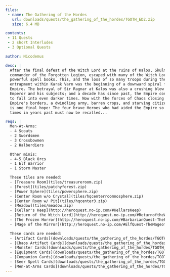 ```yaml
---
files:
 - name: The Gathering of the Hordes
   url: downloads/quests/the_gathering_of_the_hordes/TGOTH_ED2.zip
   size: 6.4 MB

contents:
 - 11 Quests
 - 2 short Interludes
 - 3 Optional Quests

author: Nicodemus

desc: |
  After the final defeat of the Witch Lord at the ruins of Kalos, Skulmar,
  commander of the Forgotten Legion, escaped with many of the Witch Lord's
  powerful spell books. This, and the loss of so many troops during their
  entrapment within Karak Varn was the beginning of a downward spiral for the
  Empire. The betrayal of Sir Ragnar at Kalos was also a crushing blow for the
  Emperor and his subjects; and a decade has since past, the Empire continuing
  to fall into even darker times. Now with the forces of Chaos closing in on the
  Empire's borders, a dwindling army, barren crops, and starving citizens, there
  is one final hope: The four brave Heroes who had aided the Empire so many
  times in years past must now be recalled...

reqs: |
  Men-At-Arms:
  - 4 Scouts
  - 2 Swordsmen
  - 3 Crossbowmen
  - 2 Halberdiers

  Other minis:
  - 4-5 Black Orcs
  - 1 Elf Warrior
  - 1 Storm Master

  These tiles are needed:
  - [Treasure Room](tiles/treasureroom.zip)
  - [Forest](tiles/patchyforest.zip)
  - [Power Sphere](tiles/powersphere.zip)
  - [Center Room w/o Crystal](tiles/hqcenterroomnosphere.zip)
  - [Center Room w/ Pit](tiles/hqcenter3.zip)
  - [Meadow](tiles/meadow.zip)
  - [Kellar's Keep](http://heroquest.no-ip.com/#KellarsKeep)
  - [Return of the Witch Lord](http://heroquest.no-ip.com/#ReturnoftheWitchLord)
  - [The Frozen Horror](http://heroquest.no-ip.com/#BarbarianQuest-TheFrozenHorror)
  - [Mage of the Mirror](http://heroquest.no-ip.com/#ElfQuest-TheMageoftheMirror)

  These cards are needed:
  - [Artifact Cards](downloads/quests/the_gathering_of_the_hordes/TGOTH_Artifacts.zip)
  - [Chaos Artifact Cards](downloads/quests/the_gathering_of_the_hordes/TGOTH_Chaos_Artifacts.zip)
  - [Monster Cards](downloads/quests/the_gathering_of_the_hordes/TGOTH_Monsters.zip)
  - [Equipment Cards](downloads/quests/the_gathering_of_the_hordes/TGOTH_Equipment.zip)
  - [Companion Cards](downloads/quests/the_gathering_of_the_hordes/TGOTH_Companions.zip)
  - [Seer Spell Cards](downloads/quests/the_gathering_of_the_hordes/TGOTH_Spells.zip)
  - [Men-at-Arms Cards](downloads/quests/the_gathering_of_the_hordes/TGOTH_Men-at-Arms.zip)
---
```

